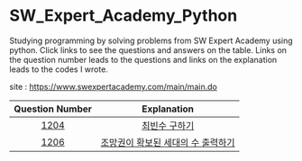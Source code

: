 # SW_Expert_Academy_Python

Studying programming by solving problems from SW Expert Academy using python. Click links to see the questions and answers on the table. Links on the question number leads to the questions and links on the explanation leads to the codes I wrote.

site : https://www.swexpertacademy.com/main/main.do

|Question Number|Explanation|
|:-:|:-:|
|[1204](https://www.swexpertacademy.com/main/code/problem/problemDetail.do?contestProbId=AV13zo1KAAACFAYh&categoryId=AV13zo1KAAACFAYh&categoryType=CODE)|[최빈수 구하기](https://github.com/Peter-Roh/SW_Expert_Academy_Python/blob/master/1204.py)|
|[1206](https://www.swexpertacademy.com/main/code/problem/problemDetail.do?contestProbId=AV134DPqAA8CFAYh)|[조망권이 확보된 세대의 수 출력하기](https://github.com/Peter-Roh/SW_Expert_Academy_Python/blob/master/1206.py)|
